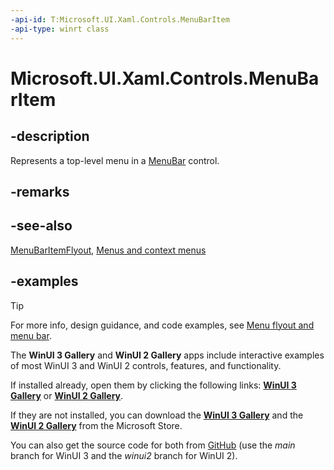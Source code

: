 ```yaml
---
-api-id: T:Microsoft.UI.Xaml.Controls.MenuBarItem
-api-type: winrt class
---
```

<!-- Class syntax.
public class MenuBarItem : Control, Control
-->

# Microsoft.UI.Xaml.Controls.MenuBarItem

## -description

Represents a top-level menu in a [MenuBar](menubar.md) control.

## -remarks

## -see-also

[MenuBarItemFlyout](menubaritemflyout.md), [Menus and context menus](/windows/apps/design/controls/menus)

## -examples

> [!TIP]
> For more info, design guidance, and code examples, see [Menu flyout and menu bar](/windows/apps/design/controls/menus).
>
> The **WinUI 3 Gallery** and **WinUI 2 Gallery** apps include interactive examples of most WinUI 3 and WinUI 2 controls, features, and functionality.
>
> If installed already, open them by clicking the following links: [**WinUI 3 Gallery**](winui3gallery:/item/MenuBar) or [**WinUI 2 Gallery**](winui2gallery:/item/MenuBar).
>
> If they are not installed, you can download the [**WinUI 3 Gallery**](https://www.microsoft.com/p/winui-3-controls-gallery/9p3jfpwwdzrc) and the [**WinUI 2 Gallery**](https://www.microsoft.com/p/xaml-controls-gallery/9msvh128x2zt) from the Microsoft Store.
>
> You can also get the source code for both from [GitHub](https://github.com/Microsoft/WinUI-Gallery) (use the *main* branch for WinUI 3 and the *winui2* branch for WinUI 2).

